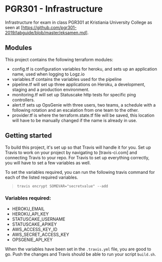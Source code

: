 # PGR301 - Infrastructure

Infrastructure for exam in class PGR301 at Kristiania University College as seen at [https://github.com/pgr301-2019/labguide/blob/master/eksamen.md].

## Modules

This project contains the following terraform modules:


-   config.tf is configuration variables for heroku, and sets up an application name, used when logging to Logz.io
-   variables.tf contains the variables used for the pipeline
-   pipeline.tf will set up three applications on Heroku, a development, staging and a production environment.
-   monitoring.tf will set up Statuscake http tests for specific ping controllers.
-   alert.tf sets up OpsGenie with three users, two teams, a schedule with a following rotation and an escalation from one team to the other.
- provider.tf is where the terraform.state.tf file will be saved, this location will have to be manually changed if the name is already in use.

## Getting started

To build this project, it's set up so that Travis will handle it for you. Set up Travis to work on your project by navigating to [travis-ci.com] and connecting Travis to your repo. For Travis to set up everything correctly, you will have to set a few variables as well.

To set the variables required, you can run the following travis command for each of the listed required variables.
>`travis encrypt SOMEVAR="secretvalue" --add`

### Variables required:
- HEROKU_EMAIL
- HEROKU_API_KEY
- STATUSCAKE_USERNAME
- STATUSCAKE_APIKEY
- AWS_ACCESS_KEY_ID
- AWS_SECRET_ACCESS_KEY
- OPSGENIE_API_KEY

When the variables have been set in the `.travis.yml` file, you are good to go. Push the changes and Travis should be able to run your script `build.sh`.